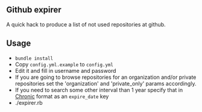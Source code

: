 Github expirer
--------------

A quick hack to produce a list of not used repositories at github.


Usage
-----

* `bundle install`
* Copy `config.yml.example` to `config.yml`
* Edit it and fill in username and password
* If you are going to browse repositories for an organization and/or private repositories set the 'organization' and 'private_only' params accordingly.
* If you need to search some other interval than 1 year specify that in [Chronic](https://github.com/mojombo/chronic) format as an `expire_date` key
* ./expirer.rb
